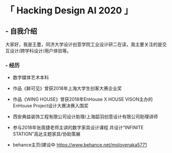 # 「 Hacking Design AI 2020 」


## - 自我介绍  

大家好，我是王墨，同济大学设计创意学院工业设计研二在读，我主要关注的是交互设计/跨学科设计/用户体验等。

 
### - 经历 

- 数字媒体艺术本科

- 作品《鲜可见》曾获2018年上海大学生创客大赛企业奖

- 作品《WING HOUSE》曾获2018年EnHouse X HOUSE VISON主办的EnHouse Project设计大赛决赛入围奖

- 西安典益装饰工程有限公司设计助理/上海韶羽创意设计有限公司助理讲师

- 参与2018年张周捷老师主讲的数字家具设计课程
并设计“INFINITE STATION”高达主题家具/协助策展

- behance主页(建设中 https://www.behance.net/molovenaka5771

